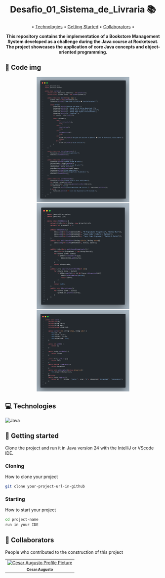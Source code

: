 <h1 align="center" style="font-weight: bold;">Desafio_01_Sistema_de_Livraria 📚</h1>

<p align="center">
 • <a href="#tech">Technologies</a> • 
 <a href="#started">Getting Started</a> • 
 <a href="#colab">Collaborators</a> •
</p>

<p align="center">
    <b>This repository contains the implementation of a Bookstore Management System developed as a challenge during the Java course at Rocketseat. The project showcases the application of core Java concepts and object-oriented programming.</b>
</p>

<!-- <p align="center">
     <a href="PROJECT__URL">📱 Visit this Project</a>
</p> -->

<h2 id="layout">🎨 Code img</h2>

<p align="center">
    <img src="./img/1code.png" alt="Image code" width="300px">
    <img src="./img/2code.png" alt="Image code" width="300px">
    <img src="./img/3code.png" alt="Image code" width="300px">
</p>

<h2 id="technologies">💻 Technologies</h2>

![Java](https://img.shields.io/badge/java-%23ED8B00.svg?style=for-the-badge&logo=openjdk&logoColor=white)

<h2 id="started">🚀 Getting started</h2>

Clone the project and run it in Java version 24 with the IntelliJ or VScode IDE.

<h3>Cloning</h3>

How to clone your project

```bash
git clone your-project-url-in-github
```

<h3>Starting</h3>

How to start your project

```bash
cd project-name
run in your IDE
```

<h2 id="colab">🤝 Collaborators</h2>

People who contributed to the construction of this project

<table>
  <tr>
    <td align="center">
      <a href="https://www.linkedin.com/in/cesaraugusto875/">
        <img src="https://avatars.githubusercontent.com/u/79229452?s=400&u=76bc95ac47e156acc7c339a7c3f981211c259df5&v=4;" width="100px;" alt="Cesar Augusto Profile Picture"/><br>
        <sub>
          <b>Cesar Augusto</b>
        </sub>
      </a>
    </td>
  </tr>
</table>

